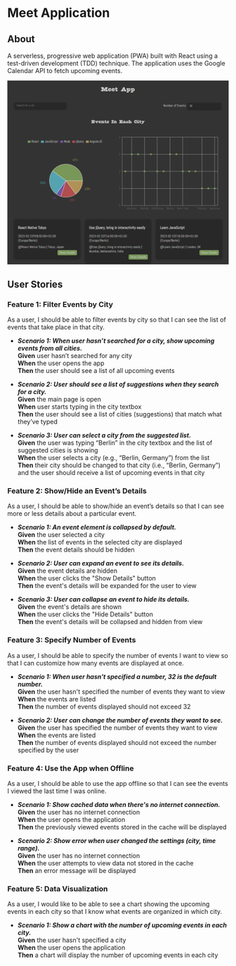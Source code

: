 # Meet Application

## About
A serverless, progressive web application (PWA) built with React using a test-driven development (TDD) technique. The application uses the Google Calendar API to fetch upcoming events.

![Application Screenshot](meet_screenshot.png)

## User Stories

### Feature 1: Filter Events by City

As a user, I should be able to filter events by city so that I can see the list of events that take place in that city.

- ***Scenario 1: When user hasn’t searched for a city, show upcoming events from all cities.***  
**Given** user hasn’t searched for any city  
**When** the user opens the app  
**Then** the user should see a list of all upcoming events  

- ***Scenario 2: User should see a list of suggestions when they search for a city.***  
**Given** the main page is open  
**When** user starts typing in the city textbox  
**Then** the user should see a list of cities (suggestions) that match what they’ve typed  

- ***Scenario 3: User can select a city from the suggested list.***  
**Given** the user was typing “Berlin” in the city textbox and the list of suggested cities is showing  
**When** the user selects a city (e.g., “Berlin, Germany”) from the list  
**Then** their city should be changed to that city (i.e., “Berlin, Germany”) and the user should receive a list of upcoming events in that city  

### Feature 2: Show/Hide an Event’s Details

As a user, I should be able to show/hide an event’s details so that I can see more or less details about a particular event.

- ***Scenario 1: An event element is collapsed by default.***  
**Given** the user selected a city  
**When** the list of events in the selected city are displayed  
**Then** the event details should be hidden  

- ***Scenario 2: User can expand an event to see its details.***  
**Given** the event details are hidden  
**When** the user clicks the "Show Details" button  
**Then** the event's details will be expanded for the user to view  

- ***Scenario 3: User can collapse an event to hide its details.***  
**Given** the event's details are shown  
**When** the user clicks the "Hide Details" button  
**Then** the event's details will be collapsed and hidden from view  

### Feature 3: Specify Number of Events

As a user, I should be able to specify the number of events I want to view so that I can customize how many events are displayed at once.

- ***Scenario 1: When user hasn't specified a number, 32 is the default number.***  
**Given** the user hasn't specified the number of events they want to view  
**When** the events are listed  
**Then** the number of events displayed should not exceed 32  

- ***Scenario 2: User can change the number of events they want to see.***  
**Given** the user has specified the number of events they want to view  
**When** the events are listed  
**Then** the number of events displayed should not exceed the number specified by the user  

### Feature 4: Use the App when Offline

As a user, I should be able to use the app offline so that I can see the events I viewed the last time I was online.

- ***Scenario 1: Show cached data when there's no internet connection.***  
**Given** the user has no internet connection  
**When** the user opens the application  
**Then** the previously viewed events stored in the cache will be displayed  

- ***Scenario 2: Show error when user changed the settings (city, time range).***  
**Given** the user has no internet connection  
**When** the user attempts to view data not stored in the cache  
**Then** an error message will be displayed  

### Feature 5: Data Visualization

As a user, I would like to be able to see a chart showing the upcoming events in each city so that I know what events are organized in which city.

- ***Scenario 1: Show a chart with the number of upcoming events in each city.***  
**Given** the user hasn't specified a city  
**When** the user opens the application  
**Then** a chart will display the number of upcoming events in each city  



